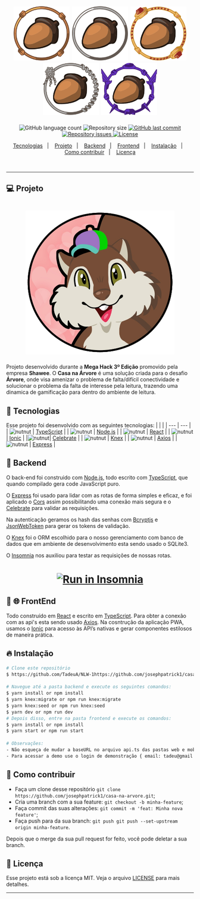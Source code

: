 <h1 align="center">
<img alt="arvore" title="#delicinha" src=".github/casa-na-arvore-10.svg.png"width="150"/>
   <img alt="arvore" title="#delicinha" src=".github/casa-na-arvore-11.svg.png"  width="150"/>
    <img alt="arvore" title="#delicinha" src=".github/casa-na-arvore-13.svg.png"width="150"/>
     <img alt="arvore" title="#delicinha" src=".github/casa-na-arvore-12.svg.png" width="150"/>
    <img alt="arvore" title="#delicinha" src=".github/casa-na-arvore-14.svg.png"width="150"/>
  
</h1>

<p align="center">
  <img alt="GitHub language count" src="https://img.shields.io/github/languages/count/josephpatrick1/casa-na-arvore">

  <img alt="Repository size" src="https://img.shields.io/github/repo-size/josephpatrick1/casa-na-arvore">
  
  <a href="https://github.com/josephpatrick1/casa-na-arvore/commits/master">
    <img alt="GitHub last commit" src="https://img.shields.io/github/last-commit/josephpatrick1/casa-na-arvore">
  </a>

 <a href="https://github.com/josephpatrick1/casa-na-arvore/issues">
    <img alt="Repository issues" src="https://img.shields.io/github/issues/josephpatrick1/casa-na-arvore">
  </a>

  <a href="https://github.com/josephpatrick1/casa-na-arvore/blob/master/LICENSE.md">
    <img alt="License" src="https://img.shields.io/badge/license-MIT-brightgreen">
  <a>
</p>

<p align="center">
  <a href="#rocket-tecnologias">Tecnologias</a>&nbsp;&nbsp;&nbsp;|&nbsp;&nbsp;&nbsp;
  <a href="#-projeto">Projeto</a>&nbsp;&nbsp;&nbsp;|&nbsp;&nbsp;&nbsp;
  <a href="#-backend">Backend</a>&nbsp;&nbsp;&nbsp;|&nbsp;&nbsp;&nbsp;
  <a href="#-frontend">Frontend</a>&nbsp;&nbsp;&nbsp;|&nbsp;&nbsp;&nbsp;
  <a href="#-instalação">Instalação</a>&nbsp;&nbsp;&nbsp;|&nbsp;&nbsp;&nbsp;
  <a href="#-instalação">Como contribuir</a>&nbsp;&nbsp;&nbsp;|&nbsp;&nbsp;&nbsp;
  <a href="#memo-licença">Licença</a>
</p>

<br>

---

## 💻 Projeto

  <h1 align="center">
  <img alt="arvore" title="#delicinha" src=".github/esquilo.jpeg" width="400"/>
 </h1>

Projeto desenvolvido durante a <strong>Mega Hack 3º Edição</strong> promovido pela empresa <strong>Shawee</strong>.
O <strong>Casa na Árvore</strong> é uma solução criada para o desafio <strong>Árvore</strong>, onde visa amenizar o problema de falta/difícil conectividade e solucionar o problema da falta de interesse pela leitura, trazendo uma dinamica de gamificação para dentro do ambiente de leitura.

## 🚀 Tecnologias

Esse projeto foi desenvolvido com as seguintes tecnologias:
| | |
| --- | --- |
| <img alt="nutnut" title="#delicinha" src=".github/nutnut.svg" width="24"/> | [TypeScript](https://github.com/Microsoft/TypeScript) |
| <img alt="nutnut" title="#delicinha" src=".github/nutnut.svg" width="24"/> | [Node.js](https://nodejs.org/en/) |
| <img alt="nutnut" title="#delicinha" src=".github/nutnut.svg" width="24"/> | [React](https://reactjs.org) |
| <img alt="nutnut" title="#delicinha" src=".github/nutnut.svg" width="24"/> | [Ionic](https://ionicframework.com/) |
|<img alt="nutnut" title="#delicinha" src=".github/nutnut.svg" width="24"/>| [Celebrate](https://github.com/arb/celebrate) |
| <img alt="nutnut" title="#delicinha" src=".github/nutnut.svg" width="24"/> | [Knex](http://knexjs.org/) |
| <img alt="nutnut" title="#delicinha" src=".github/nutnut.svg" width="24"/> | [Axios](https://github.com/axios/axios) |
| <img alt="nutnut" title="#delicinha" src=".github/nutnut.svg" width="24"/> | [Express](https://expressjs.com/pt-br/guide/routing.html) |

## 🔨 Backend

O back-end foi construido com [Node.js](https://nodejs.org/en/), todo escrito com [TypeScript](https://github.com/Microsoft/TypeScript), que quando compilado gera code JavaScript puro.

O [Express](https://expressjs.com/pt-br/guide/routing.html) foi usado para lidar com as rotas de forma simples e eficaz, e foi aplicado o [Cors](https://github.com/expressjs/cors) assim possibilitando uma conexão mais segura e o [Celebrate](https://github.com/arb/celebrate) para validar as requisições.

Na autenticação geramos os hash das senhas com [Bcryptjs](https://www.npmjs.com/package/bcryptjs) e [JsonWebToken](https://jwt.io/) para gerar os tokens de validação.

O [Knex](http://knexjs.org/) foi o ORM escolhido para o nosso gerenciamento com banco de dados que em ambiente de desenvolvimento esta sendo usado o SQLite3.

O [Insomnia](https://insomnia.rest/) nos auxiliou para testar as requisições de nossas rotas.

<h1 align="center">
  <a href="https://insomnia.rest/run/?label=Casa%20na%20Arvore&uri=https%3A%2F%2Fgithub.com%2Fjosephpatrick1%2Fcasa-na-arvore%2Fblob%2Fmaster%2FInsomnia_.json%2F" target="_blank"><img src="https://insomnia.rest/images/run.svg" alt="Run in Insomnia"></a>
</h1>

## 📱 🌐 FrontEnd

Todo construído em [React](https://reactjs.org) e escrito em [TypeScript](https://github.com/Microsoft/TypeScript).
Para obter a conexão com as api's esta sendo usado [Axios](https://github.com/axios/axios).
Na cosntrução da aplicação PWA, usamos o [Ionic](https://ionicframework.com/) para acesso às API’s nativas e gerar componentes estilosos de maneira prática.

## 🔥 Instalação

```bash
# Clone este repositório
$ https://github.com/TadeuA/NLW-1https://github.com/josephpatrick1/casa-na-arvore.git

# Navegue até a pasta backend e execute os seguintes comandos:
$ yarn install or npm install
$ yarn knex:migrate or npm run knex:migrate
$ yarn knex:seed or npm run knex:seed
$ yarn dev or npm run dev
# Depois disso, entre na pasta frontend e execute os comandos:
$ yarn install or npm install
$ yarn start or npm run start

# Observações:
- Não esqueça de mudar a baseURL no arquivo api.ts das pastas web e mobile para o ip da sua máquina
- Para acessar a demo use o login de demonstração { email: tadeu@gmail.com, senha: 123456 }
```

## 🤔 Como contribuir

- Faça um clone desse repositório `git clone https://github.com/josephpatrick1/casa-na-arvore.git`;
- Cria uma branch com a sua feature: `git checkout -b minha-feature`;
- Faça commit das suas alterações: `git commit -m 'feat: Minha nova feature'`;
- Faça push para da sua branch: `git push git push --set-upstream origin minha-feature`.

Depois que o merge da sua pull request for feito, você pode deletar a sua branch.

## 🧾 Licença

Esse projeto está sob a licença MIT. Veja o arquivo [LICENSE](LICENSE.md) para mais detalhes.

---
